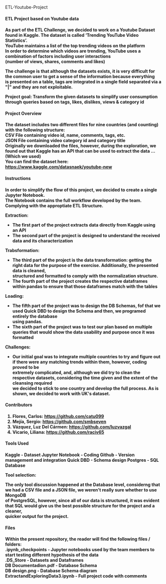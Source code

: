 ETL-Youtube-Project

<h4>ETL Project based on Youtube data<h4>  


As part of the ETL Challenge, we decided to work on a Youtube Dataset found in Kaggle.
The dataset is called ‘Trending YouTube Video Statistics’.  
YouTube maintains a list of the top trending videos on the platform  
In order to determine which videos are trending, YouTube uses a combination of factors including user interactions  
(number of views, shares, comments and likes)  

The challenge is that although the datasets exists, it is very difficult for the common user to get a sense of the information because everything  
is presented on a table, tags are integrated in a single field separated via a "|" and they are not exploitable.  

Project goal: Transform the given datasets to simplify user consumption through queries based on tags, likes, dislikes, views & category id   


<h4>Project Overview<h4>  
 

The dataset includes two different files for nine countries (and counting) with the following structure:    
CSV File containing video id, name, comments, tags, etc.  
JSON File containing video category id and category title  
Originally we downloaded the files, however, during the exploration, we found out that Kaggle has an API that can be used to extract the data … (Which we used)  
You can find the dataset here:  
https://www.kaggle.com/datasnaek/youtube-new  


<h4>Instructions<h4>  

In order to simplify the flow of this project, we decided to create a single Jupyter Notebook.  
The Notebook contains the full workflow developed by the team. Complying with the approptiate ETL Structure.  

Extraction:  

- The first part of the project extracts data directly from Kaggle using an API  
- The second part of the project is designed to understand the received data and its characterization  

Trabsformation:  

- The third part of the project is the data transformation: getting the right data for the purpose of the exercise. Additionally, the presented data is cleaned,  
structured and formatted to comply with the normalization structure.  
- The fourth part of the project creates the respective dataframes within pandas to ensure that those dataframes match with the tables  

Loading:  

- The fifth part of the project was to design the DB Schemas, fof that we used Quick DBD to design the Schema and then, we programed entirely the database  
using pandas.  
- The sixth part of the project was to test our plan based on multiple queries that would show the data usability and purpose once it was formatted

Challenges:  

- Our initial goal was to integrate multiple countries to try and figure out if there were any matching trends within them, however, coding proved to be  
extremely complicated, and, although we did try to clean the respective datasets, considering the time given and the extent of the cleansing required  
we decided to stick to one country and develop the full process. As is shown, we decided to work with UK's dataset.  


<h4>Contributors<h4>  

1. Flores, Carlos: https://github.com/catu099  
3. Mejía, Sergio: https://github.com/smbseven  
4. Vázquez, Luz Del Cármen: https://github.com/luzvazgal  
5. Vicario, Liliana: https://github.com/raciv65  
  

<h4>Tools Used<h4>  
  Kaggle - Dataset  
  Jupyter Notebook - Coding  
  Github - Version management and integration  
  Quick DBD - Schema design  
  Postgres - SQL Database  
  
  Tool selection:  
  
  The only tool discussion happened at the Database level, considerng that we had a CSV file and a JSON file, we weren't really sure whether to use MongoDB  
  of PostgreSQL, however, since all of our data is structured, it was evident that SQL would give us the best possible structure for the project and a cleaner,   
  quicker output for the project.  
  
  
  <h4>Files<h4>  
 
 Within the present repository, the reader will find the following files / folders:  
 .ipynb_checkpoints - Jupyter notebooks used by the team members to start testing different hypothesis of the data  
 .DS_Store - Datasets and Dataframes  
 DB Documentadion.pdf - Database Schema  
 DB design.png - Database Schema diagram  
 ExtractandExploringData3.ipynb - Full project code with comments  
 
 
 
  
